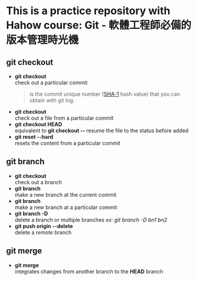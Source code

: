 # This is a practice repository with Hahow course: **Git - 軟體工程師必備的版本管理時光機** 

## git checkout 
- **git checkout <sha1>**  
    check out a particular commit
    > <sha1> is the commit unique number ([SHA-1](https://en.wikipedia.org/wiki/SHA-1) hash value) that you can obtain with git log.
- **git checkout <sha1> <file>**  
    check out a file from a particular commit
- **git checkout HEAD <file>**  
    equivalent to **git checkout -- <file>**
    resume the file to the status before added
- **git reset --hard <sha1>**  
    resets the content from a particular commit

## git branch 
- **git checkout <branchname>**  
    check out a branch
- **git branch <branchname>**  
    make a new branch at the current commit
- **git branch <branchname> <sha1>**  
    make a new branch at a particular commit
- **git branch -D <branchname>**  
    delete a branch or multiple branches
    *ex: git branch -D bn1 bn2*
- **git push origin --delete <branchname>**  
    delete a *remote* branch

## git merge
- **git merge <branchname>**  
    integrates changes from another branch to the **HEAD** branch